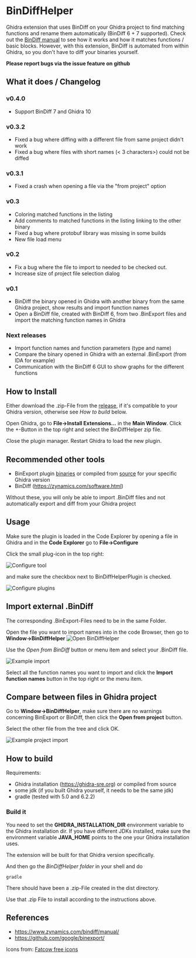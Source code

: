 # BinDiffHelper

Ghidra extension that uses BinDiff on your Ghidra project to find matching functions and rename them automatically (BinDiff 6 + 7 supported).
Check out the [BinDiff manual](https://www.zynamics.com/bindiff/manual/) to see how it works and how it matches functions / basic blocks. However, with this extension, BinDiff is automated from within Ghidra, so you don't have to diff your binaries yourself.

**Please report bugs via the issue feature on github**

## What it does / Changelog

### v0.4.0
* Support BinDiff 7 and Ghidra 10

### v0.3.2
* Fixed a bug where diffing with a different file from same project didn't work
* Fixed a bug where files with short names (< 3 characters>) could not be diffed

### v0.3.1
* Fixed a crash when opening a file via the "from project" option

### v0.3
* Coloring matched functions in the listing
* Add comments to matched functions in the listing linking to the other binary
* Fixed a bug where protobuf library was missing in some builds
* New file load menu

### v0.2
* Fix a bug where the file to import to needed to be checked out.
* Increase size of project file selection dialog

### v0.1
* BinDiff the binary opened in Ghidra with another binary from the same Ghidra project, show results and import function names
* Open a BinDiff file, created with BinDiff 6, from two .BinExport files and import the matching function names in Ghidra

### Next releases
* Import function names and function parameters (type and name)
* Compare the binary opened in Ghidra with an external .BinExport (from IDA for example)
* Communication with the BinDiff 6 GUI to show graphs for the different functions

## How to Install
Either download the .zip-File from the [release](https://github.com/ubfx/BinDiffHelper/releases), if it's compatible to your Ghidra version, otherwise see *How to build* below.

Open Ghidra, go to **File->Install Extensions...** in the **Main Window**. Click the +-Button in the top right and select the BinDiffHelper zip file.

Close the plugin manager. Restart Ghidra to load the new plugin.

## Recommended other tools
* BinExport plugin [binaries](https://github.com/google/binexport/releases) or compiled from [source](https://github.com/google/binexport/tree/master/java/BinExport) for your specific Ghidra version
* BinDiff (https://zynamics.com/software.html)

Without these, you will only be able to import .BinDiff files and not automatically export and diff from your Ghidra project

## Usage
Make sure the plugin is loaded in the Code Explorer by opening a file in Ghidra and in the **Code Explorer** go to **File->Configure**

Click the small plug-icon in the top right:

![Configure tool](https://i.imgur.com/xVqdY9U.png)

and make sure the checkbox next to BinDiffHelperPlugin is checked.

![Configure plugins](https://i.imgur.com/n6yhIpz.png)

## Import external .BinDiff

The corresponding .BinExport-Files need to be in the same Folder.

Open the file you want to import names into in the code Browser, then go to **Window->BinDiffHelper**
![Open BinDiffHelper](https://i.imgur.com/nl5Jino.png)

Use the *Open from BinDiff* button or menu item and select your .BinDiff file.

![Example import](https://i.imgur.com/b9HXm3s.png)

Select all the function names you want to import and click the **Import function names** button in the top right or the menu item.

## Compare between files in Ghidra project
Go to **Window->BinDiffHelper**, make sure there are no warnings concerning BinExport or BinDiff, then click the **Open from project** button.

Select the other file from the tree and click OK.

![Example project import](https://i.imgur.com/ebJ6CA4.png)

## How to build
Requirements:

* Ghidra installation (https://ghidra-sre.org) or compiled from source
* some jdk (if you built Ghidra yourself, it needs to be the same jdk)
* gradle (tested with 5.0 and 6.2.2)

### Build it
You need to set the **GHIDRA_INSTALLATION_DIR** environment variable to the Ghidra installation dir.
If you have different JDKs installed, make sure the environment variable **JAVA_HOME** points to the one your Ghidra installation uses.

The extension will be built for that Ghidra version specifically.

And then go the *BinDiffHelper folder* in your shell and do

```
gradle
```

There should have been a .zip-File created in the dist directory.

Use that .zip File to install according to the instructions above.


## References
* https://www.zynamics.com/bindiff/manual/
* https://github.com/google/binexport/

Icons from: [Fatcow free icons](https://www.fatcow.com/free-icons)
